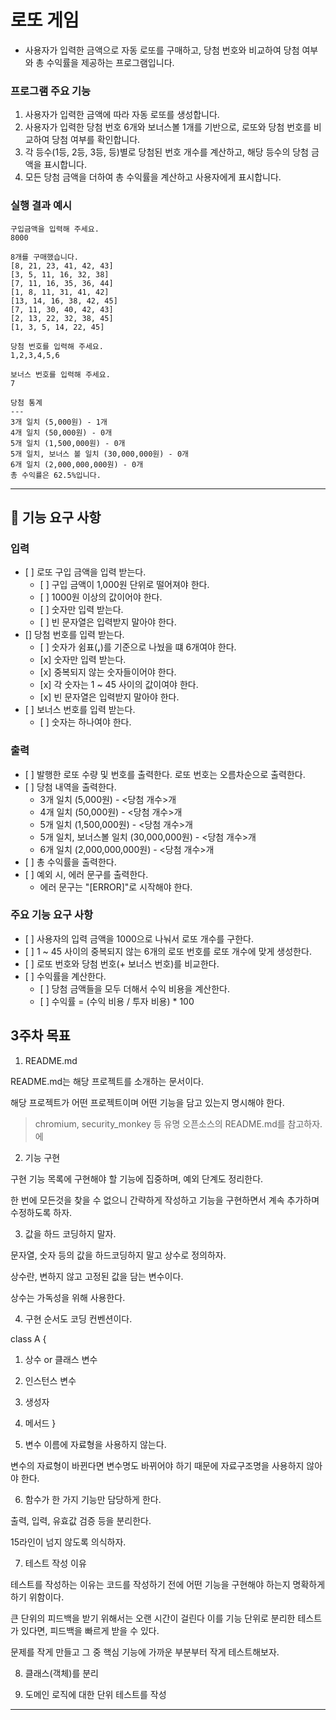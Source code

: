 # 로또 게임

- 사용자가 입력한 금액으로 자동 로또를 구매하고, 당첨 번호와 비교하여 당첨 여부와 총 수익률을 제공하는 프로그램입니다.

### 프로그램 주요 기능

1. 사용자가 입력한 금액에 따라 자동 로또를 생성합니다.
2. 사용자가 입력한 당첨 번호 6개와 보너스볼 1개를 기반으로, 로또와 당첨 번호를 비교하여 당첨 여부를 확인합니다.
3. 각 등수(1등, 2등, 3등, 등)별로 당첨된 번호 개수를 계산하고, 해당 등수의 당첨 금액을 표시합니다.
4. 모든 당첨 금액을 더하여 총 수익률을 계산하고 사용자에게 표시합니다.

### 실행 결과 예시

```
구입금액을 입력해 주세요.
8000

8개를 구매했습니다.
[8, 21, 23, 41, 42, 43] 
[3, 5, 11, 16, 32, 38] 
[7, 11, 16, 35, 36, 44] 
[1, 8, 11, 31, 41, 42] 
[13, 14, 16, 38, 42, 45] 
[7, 11, 30, 40, 42, 43] 
[2, 13, 22, 32, 38, 45] 
[1, 3, 5, 14, 22, 45]

당첨 번호를 입력해 주세요.
1,2,3,4,5,6

보너스 번호를 입력해 주세요.
7

당첨 통계
---
3개 일치 (5,000원) - 1개
4개 일치 (50,000원) - 0개
5개 일치 (1,500,000원) - 0개
5개 일치, 보너스 볼 일치 (30,000,000원) - 0개
6개 일치 (2,000,000,000원) - 0개
총 수익률은 62.5%입니다.
```
___

## 🚀 기능 요구 사항

### 입력

- \[ ] 로또 구입 금액을 입력 받는다.
  - \[ ] 구입 금액이 1,000원 단위로 떨어져야 한다. 
  - \[ ] 1000원 이상의 값이어야 한다.
  - \[ ] 숫자만 입력 받는다.
  - \[ ] 빈 문자열은 입력받지 말아야 한다.
- \[] 당첨 번호를 입력 받는다.
  - \[ ] 숫자가 쉼표(**,**)를 기준으로 나눴을 떄 6개여야 한다.
  - \[x] 숫자만 입력 받는다.
  - \[x] 중복되지 않는 숫자들이어야 한다.
  - \[x] 각 숫자는 1 ~ 45 사이의 값이여야 한다.
  - \[x] 빈 문자열은 입력받지 말아야 한다.
- \[ ] 보너스 번호를 입력 받는다.
  - \[ ] 숫자는 하나여야 한다.

### 출력

- \[ ] 발행한 로또 수량 및 번호를 출력한다. 로또 번호는 오름차순으로 출력한다.
- \[ ] 당첨 내역을 출력한다.
  - 3개 일치 (5,000원) - <당첨 개수>개
  - 4개 일치 (50,000원) - <당첨 개수>개
  - 5개 일치 (1,500,000원) - <당첨 개수>개
  - 5개 일치, 보너스볼 일치 (30,000,000원) - <당첨 개수>개
  - 6개 일치 (2,000,000,000원) - <당첨 개수>개
- \[ ] 총 수익률을 출력한다.
- \[ ] 예외 시, 에러 문구를 출력한다. 
  - 에러 문구는 "[ERROR]"로 시작해야 한다.

### 주요 기능 요구 사항

- \[ ] 사용자의 입력 금액을 1000으로 나눠서 로또 개수를 구한다.
- \[ ] 1 ~ 45 사이의 중복되지 않는 6개의 로또 번호를 로또 개수에 맞게 생성한다.
- \[ ] 로또 번호와 당첨 번호(+ 보너스 번호)를 비교한다.
- \[ ] 수익률을 계산한다.
  - \[ ] 당첨 금액들을 모두 더해서 수익 비용을 계산한다.  
  - \[ ] 수익률 = (수익 비용 / 투자 비용) * 100


## 3주차 목표

1. README.md

README.md는 해당 프로젝트를 소개하는 문서이다.

해당 프로젝트가 어떤 프로젝트이며 어떤 기능을 담고 있는지 명시해야 한다.

> chromium, security_monkey 등 유명 오픈소스의 README.md를 참고하자.
에
2. 기능 구현

구현 기능 목록에 구현해야 할 기능에 집중하며, 예외 단계도 정리한다.

한 번에 모든것을 찾을 수 없으니 간략하게 작성하고 기능을 구현하면서 계속 추가하며 수정하도록 하자.

3. 값을 하드 코딩하지 말자.

문자열, 숫자 등의 값을 하드코딩하지 말고 상수로 정의하자.

상수란, 변하지 않고 고정된 값을 담는 변수이다.

상수는 가독성을 위해 사용한다.

4. 구현 순서도 코딩 컨벤션이다.

class A {
1. 상수 or 클래스 변수
2. 인스턴스 변수
3. 생성자
4. 메서드
}

5. 변수 이름에 자료형을 사용하지 않는다.

변수의 자료형이 바뀐다면 변수명도 바뀌어야 하기 때문에 자료구조명을 사용하지 않아야 한다.

6. 함수가 한 가지 기능만 담당하게 한다.

출력, 입력, 유효값 검증 등을 분리한다.

15라인이 넘지 않도록 의식하자.

7. 테스트 작성 이유

테스트를 작성하는 이유는 코드를 작성하기 전에 어떤 기능을 구현해야 하는지 명확하게 하기 위함이다.

큰 단위의 피드백을 받기 위해서는 오랜 시간이 걸린다 이를 기능 단위로 분리한 테스트가 있다면, 피드백을 빠르게 받을 수 있다.

문제를 작게 만들고 그 중 핵심 기능에 가까운 부분부터 작게 테스트해보자.

8. 클래스(객체)를 분리

9. 도메인 로직에 대한 단위 테스트를 작성

___

